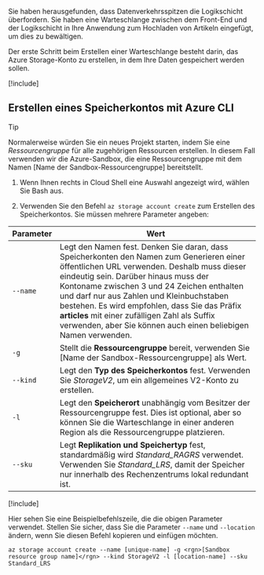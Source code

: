 Sie haben herausgefunden, dass Datenverkehrsspitzen die Logikschicht überfordern. Sie haben eine Warteschlange zwischen dem Front-End und der Logikschicht in Ihre Anwendung zum Hochladen von Artikeln eingefügt, um dies zu bewältigen.

Der erste Schritt beim Erstellen einer Warteschlange besteht darin, das Azure Storage-Konto zu erstellen, in dem Ihre Daten gespeichert werden sollen.

<!-- Activate the sandbox -->
[!include[](../../../includes/azure-sandbox-activate.md)]

## <a name="create-a-storage-account-with-the-azure-cli"></a>Erstellen eines Speicherkontos mit Azure CLI

> [!TIP] 
> Normalerweise würden Sie ein neues Projekt starten, indem Sie eine _Ressourcengruppe_ für alle zugehörigen Ressourcen erstellen. In diesem Fall verwenden wir die Azure-Sandbox, die eine Ressourcengruppe mit dem Namen <rgn>[Name der Sandbox-Ressourcengruppe]</rgn> bereitstellt.

1. Wenn Ihnen rechts in Cloud Shell eine Auswahl angezeigt wird, wählen Sie Bash aus.

1. Verwenden Sie den Befehl `az storage account create` zum Erstellen des Speicherkontos. Sie müssen mehrere Parameter angeben:

| Parameter | Wert |
|-----------|-------|
| `--name`  | Legt den Namen fest. Denken Sie daran, dass Speicherkonten den Namen zum Generieren einer öffentlichen URL verwenden. Deshalb muss dieser eindeutig sein. Darüber hinaus muss der Kontoname zwischen 3 und 24 Zeichen enthalten und darf nur aus Zahlen und Kleinbuchstaben bestehen. Es wird empfohlen, dass Sie das Präfix **articles** mit einer zufälligen Zahl als Suffix verwenden, aber Sie können auch einen beliebigen Namen verwenden. |
| `-g`        | Stellt die **Ressourcengruppe** bereit, verwenden Sie <rgn>[Name der Sandbox-Ressourcengruppe]</rgn> als Wert. |
| `--kind`    | Legt den **Typ des Speicherkontos** fest. Verwenden Sie _StorageV2_, um ein allgemeines V2-Konto zu erstellen. |
| `-l`        | Legt den **Speicherort** unabhängig vom Besitzer der Ressourcengruppe fest. Dies ist optional, aber so können Sie die Warteschlange in einer anderen Region als die Ressourcengruppe platzieren. |
| `--sku`     | Legt **Replikation und Speichertyp** fest, standardmäßig wird _Standard_RAGRS_ verwendet. Verwenden Sie _Standard_LRS_, damit der Speicher nur innerhalb des Rechenzentrums lokal redundant ist. |

<!-- Resource selection -->
[!include[](../../../includes/azure-sandbox-regions-first-mention-note.md)]

Hier sehen Sie eine Beispielbefehlszeile, die die obigen Parameter verwendet. Stellen Sie sicher, dass Sie die Parameter `--name` und `--location` ändern, wenn Sie diesen Befehl kopieren und einfügen möchten.

```azurecli
az storage account create --name [unique-name] -g <rgn>[Sandbox resource group name]</rgn> --kind StorageV2 -l [location-name] --sku Standard_LRS
```